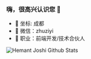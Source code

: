 ### 嗨，很高兴认识您 👋

- 🔭 坐标: 成都
- 📨 微信：zhuziyi
- 🌱 职业：前端开发/技术合伙人

![Hemant Joshi Github Stats](https://github-readme-stats.vercel.app/api?username=zhuziyi1989&show_icons=true&title_color=fff&icon_color=79ff97&text_color=9f9f9f&bg_color=151515&hide=["contribs"])
